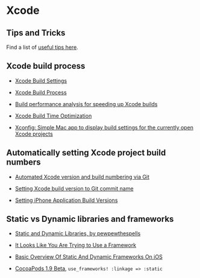 # Xcode

## Tips and Tricks

Find a list of [useful tips here](https://xcode-tips.github.io).

## Xcode build process

- [Xcode Build Settings](https://xcodebuildsettings.com)

- [Xcode Build Process](https://www.objc.io/issues/6-build-tools/build-process/)

- [Build performance analysis for speeding up Xcode builds](https://www.avanderlee.com/optimization/analysing-build-performance-xcode/)

- [Xcode Build Time Optimization](https://www.onswiftwings.com/posts/build-time-optimization-part1/)

- [Xconfig: Simple Mac app to display build settings for the currently open Xcode projects](https://github.com/pfandrade/Xconfig)

## Automatically setting Xcode project build numbers

- [Automated Xcode version and build numbering via Git](https://mokacoding.com/blog/automatic-xcode-versioning-with-git/)

- [Setting Xcode build version to Git commit name](https://useyourloaf.com/blog/setting-xcode-build-version-to-git-commit-name/)

- [Setting iPhone Application Build Versions](https://useyourloaf.com/blog/setting-iphone-application-build-versions/)

## Static vs Dynamic libraries and frameworks

- [Static and Dynamic Libraries, by pewpewthespells](https://pewpewthespells.com/blog/static_and_dynamic_libraries.html)

- [It Looks Like You Are Trying to Use a Framework](https://www.bignerdranch.com/blog/it-looks-like-you-are-trying-to-use-a-framework/)

- [Basic Overview Of Static And Dynamic Frameworks On iOS](https://www.runtastic.com/blog/en/frameworks-ios/)

- [CocoaPods 1.9 Beta](http://blog.cocoapods.org/CocoaPods-1.9.0-beta/), `use_frameworks! :linkage => :static`
